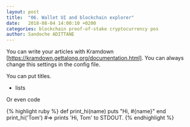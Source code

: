 ```yaml
---
layout: post
title:  "06. Wallet UI and blockchain explorer"
date:   2018-08-04 14:00:10 +0200
categories: blockchain proof-of-stake cryptocurrency pos
author: Sandoche ADITTANE
---
```


You can write your articles with Kramdown [https://kramdown.gettalong.org/documentation.html].
You can always change this settings in the config file.

You can put titles.
* lists

Or even code

{% highlight ruby %}
def print_hi(name)
  puts "Hi, #{name}"
end
print_hi('Tom')
#=> prints 'Hi, Tom' to STDOUT.
{% endhighlight %}
